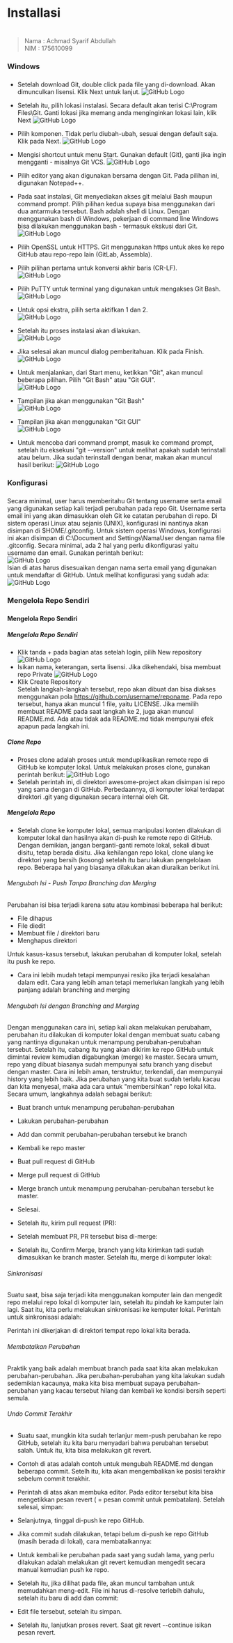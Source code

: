 # Installasi <h1>
>Nama   : Achmad Syarif Abdullah                
>NIM    : 175610099
### Windows <h3>

* Setelah download Git, double click pada file yang di-download. Akan dimunculkan lisensi. Klik Next untuk lanjut.
    ![GitHub Logo](/minggu-01/Gambar/inst/1.JPG)
* Setelah itu, pilih lokasi instalasi. Secara default akan terisi C:\Program Files\Git. Ganti lokasi jika memang anda menginginkan lokasi lain, klik Next
    ![GitHub Logo](/minggu-01/Gambar/inst/2.JPG)
* Pilih komponen. Tidak perlu diubah-ubah, sesuai dengan default saja. Klik pada Next.
    ![GitHub Logo](/minggu-01/Gambar/inst/3.JPG)
* Mengisi shortcut untuk menu Start. Gunakan default (Git), ganti jika ingin mengganti - misalnya Git VCS.
    ![GitHub Logo](/minggu-01/Gambar/inst/4.JPG)
* Pilih editor yang akan digunakan bersama dengan Git. Pada pilihan ini, digunakan Notepad++.

* Pada saat instalasi, Git menyediakan akses git melalui Bash maupun command prompt. Pilih pilihan kedua supaya bisa menggunakan dari dua antarmuka tersebut. Bash adalah shell di Linux. Dengan menggunakan bash di Windows, pekerjaan di command line Windows bisa dilakukan menggunakan bash - termasuk ekskusi dari Git.
    ![GitHub Logo](/minggu-01/Gambar/inst/5.JPG)
* Pilih OpenSSL untuk HTTPS. Git menggunakan https untuk akes ke repo GitHub atau repo-repo lain (GitLab, Assembla).

* Pilih pilihan pertama untuk konversi akhir baris (CR-LF).   
    ![GitHub Logo](/minggu-01/Gambar/inst/6.JPG)
* Pilih PuTTY untuk terminal yang digunakan untuk mengakses Git Bash.   
    ![GitHub Logo](/minggu-01/Gambar/inst/7.JPG)
* Untuk opsi ekstra, pilih serta aktifkan 1 dan 2.   
    ![GitHub Logo](/minggu-01/Gambar/inst/8.JPG)
* Setelah itu proses instalasi akan dilakukan.   
    ![GitHub Logo](/minggu-01/Gambar/inst/10.JPG)
* Jika selesai akan muncul dialog pemberitahuan. Klik pada Finish.   
    ![GitHub Logo](/minggu-01/Gambar/inst/11.JPG)
* Untuk menjalankan, dari Start menu, ketikkan "Git", akan muncul beberapa pilihan. Pilih "Git Bash" atau "Git GUI".   
    ![GitHub Logo](/minggu-01/Gambar/inst/new/1.jpg)
* Tampilan jika akan menggunakan "Git Bash"   
    ![GitHub Logo](/minggu-01/Gambar/inst/new/2.jpg)
* Tampilan jika akan menggunakan "Git GUI"   
    ![GitHub Logo](/minggu-01/Gambar/inst/new/3.jpg)
* Untuk mencoba dari command prompt, masuk ke command prompt, setelah itu eksekusi "git --version" untuk melihat apakah sudah terinstall atau belum. Jika sudah terinstall dengan benar, makan akan muncul hasil berikut:
    ![GitHub Logo](/minggu-01/Gambar/inst/new/4.jpg)

### Konfigurasi <h3>

Secara minimal, user harus memberitahu Git tentang username serta email yang digunakan setiap kali terjadi perubahan pada repo Git. Username serta email ini yang akan dimasukkan oleh Git ke catatan perubahan di repo. Di sistem operasi Linux atau sejanis (UNIX), konfigurasi ini nantinya akan disimpan di $HOME/.gitconfig. Untuk sistem operasi Windows, konfigurasi ini akan disimpan di C:\Document and Settings\NamaUser dengan nama file .gitconfig. Secara minimal, ada 2 hal yang perlu dikonfigurasi yaitu username dan email. Gunakan perintah berikut:   
    ![GitHub Logo](/minggu-01/Gambar/conf/4.PNG)   
Isian di atas harus disesuaikan dengan nama serta email yang digunakan untuk mendaftar di GitHub. Untuk melihat konfigurasi yang sudah ada:
    ![GitHub Logo](/minggu-01/Gambar/conf/5.jpg)

### Mengelola Repo Sendiri <h3>

#### Mengelola Repo Sendiri <h4>

##### Mengelola Repo Sendiri <h5>
* Klik tanda + pada bagian atas setelah login, pilih New repository   
    ![GitHub Logo](/minggu-01/Gambar/7.jpg)
* Isikan nama, keterangan, serta lisensi. Jika dikehendaki, bisa membuat repo Private
    ![GitHub Logo](/minggu-01/Gambar/8.jpg)
* Klik Create Repository   
Setelah langkah-langkah tersebut, repo akan dibuat dan bisa diakses menggunakan pola https://github.com/username/reponame. Pada repo tersebut, hanya akan muncul 1 file, yaitu LICENSE. Jika memilih membuat README pada saat langkah ke 2, juga akan muncul README.md. Ada atau tidak ada README.md tidak mempunyai efek apapun pada langkah ini.

##### Clone Repo <h5>
* Proses clone adalah proses untuk menduplikasikan remote repo di GitHub ke komputer lokal. Untuk melakukan proses clone, gunakan perintah berikut:
    ![GitHub Logo](/minggu-01/Gambar/10.jpg)
* Setelah perintah ini, di direktori awesome-project akan disimpan isi repo yang sama dengan di GitHub. Perbedaannya, di komputer lokal terdapat direktori .git yang digunakan secara internal oleh Git.

##### Mengelola Repo <h5>
* Setelah clone ke komputer lokal, semua manipulasi konten dilakukan di komputer lokal dan hasilnya akan di-push ke remote repo di GitHub. Dengan demikian, jangan berganti-ganti remote lokal, sekali dibuat disitu, tetap berada disitu. Jika kehilangan repo lokal, clone ulang ke direktori yang bersih (kosong) setelah itu baru lakukan pengelolaan repo. Beberapa hal yang biasanya dilakukan akan diuraikan berikut ini.

###### Mengubah Isi - Push Tanpa Branching dan Merging <h6>
Perubahan isi bisa terjadi karena satu atau kombinasi beberapa hal berikut:   

* File dihapus
* File diedit
* Membuat file / direktori baru
* Menghapus direktori  

Untuk kasus-kasus tersebut, lakukan perubahan di komputer lokal, setelah itu push ke repo.


* Cara ini lebih mudah tetapi mempunyai resiko jika terjadi kesalahan dalam edit. Cara yang lebih aman tetapi memerlukan langkah yang lebih panjang adalah branching and merging

###### Mengubah Isi dengan Branching and Merging <h6>
Dengan menggunakan cara ini, setiap kali akan melakukan perubaham, perubahan itu dilakukan di komputer lokal dengan membuat suatu cabang yang nantinya digunakan untuk menampung perubahan-perubahan tersebut. Setelah itu, cabang itu yang akan dikirim ke repo GitHub untuk dimintai review kemudian digabungkan (merge) ke master. Secara umum, repo yang dibuat biasanya sudah mempunyai satu branch yang disebut dengan master. Cara ini lebih aman, terstruktur, terkendali, dan mempunyai history yang lebih baik. Jika perubahan yang kita buat sudah terlalu kacau dan kita menyesal, maka ada cara untuk "membersihkan" repo lokal kita. Secara umum, langkahnya adalah sebagai berikut:   

* Buat branch untuk menampung perubahan-perubahan
* Lakukan perubahan-perubahan
* Add dan commit perubahan-perubahan tersebut ke branch
* Kembali ke repo master
* Buat pull request di GitHub
* Merge pull request di GitHub
* Merge branch untuk menampung perubahan-perubahan tersebut ke master.
* Selesai.   


* Setelah itu, kirim pull request (PR):

* Setelah membuat PR, PR tersebut bisa di-merge:

* Setelah itu, Confirm Merge, branch yang kita kirimkan tadi sudah dimasukkan ke branch master. Setelah itu, merge di komputer lokal:

###### Sinkronisasi <h6>
Suatu saat, bisa saja terjadi kita menggunakan komputer lain dan mengedit repo melalui repo lokal di komputer lain, setelah itu pindah ke kamputer lain lagi. Saat itu, kita perlu melakukan sinkronisasi ke kemputer lokal. Perintah untuk sinkronisasi adalah:

Perintah ini dikerjakan di direktori tempat repo lokal kita berada.
###### Membatalkan Perubahan <h6>
Praktik yang baik adalah membuat branch pada saat kita akan melakukan perubahan-perubahan. Jika perubahan-perubahan yang kita lakukan sudah sedemikian kacaunya, maka kita bisa membuat supaya perubahan-perubahan yang kacau tersebut hilang dan kembali ke kondisi bersih seperti semula.


###### Undo Commit Terakhir <h6>
* Suatu saat, mungkin kita sudah terlanjur mem-push perubahan ke repo GitHub, setelah itu kita baru menyadari bahwa perubahan tersebut salah. Untuk itu, kita bisa melakukan git revert.

* Contoh di atas adalah contoh untuk mengubah README.md dengan beberapa commit. Setelh itu, kita akan mengembalikan ke posisi terakhir sebelum commit terakhir.

* Perintah di atas akan membuka editor. Pada editor tersebut kita bisa mengetikkan pesan revert ( = pesan commit untuk pembatalan). Setelah selesai, simpan:

* Selanjutnya, tinggal di-push ke repo GitHub.

* Jika commit sudah dilakukan, tetapi belum di-push ke repo GitHub (masih berada di lokal), cara membatalkannya:

* Untuk kembali ke perubahan pada saat yang sudah lama, yang perlu dilakukan adalah melakukan git revert <posisi> kemudian mengedit secara manual kemudian push ke repo.

* Setelah itu, jika dilihat pada file, akan muncul tambahan untuk memudahkan meng-edit. File ini harus di-resolve terlebih dahulu, setelah itu baru di add dan commit:

* Edit file tersebut, setelah itu simpan.

* Setelah itu, lanjutkan proses revert. Saat git revert --continue isikan pesan revert.